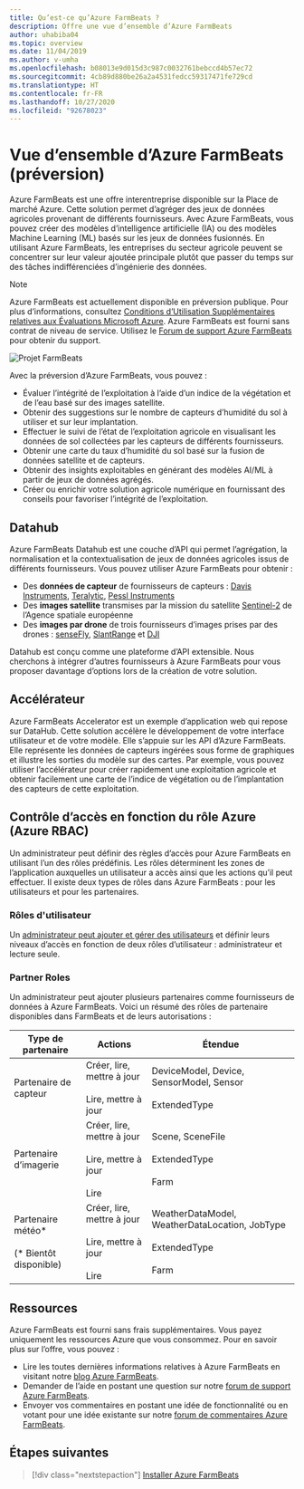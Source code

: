 ```yaml
---
title: Qu’est-ce qu’Azure FarmBeats ?
description: Offre une vue d’ensemble d’Azure FarmBeats
author: uhabiba04
ms.topic: overview
ms.date: 11/04/2019
ms.author: v-umha
ms.openlocfilehash: b08013e9d015d3c987c0032761bebccd4b57ec72
ms.sourcegitcommit: 4cb89d880be26a2a4531fedcc59317471fe729cd
ms.translationtype: HT
ms.contentlocale: fr-FR
ms.lasthandoff: 10/27/2020
ms.locfileid: "92678023"
---
```

# <a name="overview-of-azure-farmbeats-preview"></a>Vue d’ensemble d’Azure FarmBeats (préversion)

Azure FarmBeats est une offre interentreprise disponible sur la Place de marché Azure. Cette solution permet d’agréger des jeux de données agricoles provenant de différents fournisseurs. Avec Azure FarmBeats, vous pouvez créer des modèles d’intelligence artificielle (IA) ou des modèles Machine Learning (ML) basés sur les jeux de données fusionnés. En utilisant Azure FarmBeats, les entreprises du secteur agricole peuvent se concentrer sur leur valeur ajoutée principale plutôt que passer du temps sur des tâches indifférenciées d’ingénierie des données.

> [!NOTE]
> Azure FarmBeats est actuellement disponible en préversion publique. Pour plus d’informations, consultez [Conditions d’Utilisation Supplémentaires relatives aux Évaluations Microsoft Azure](https://azure.microsoft.com/support/legal/preview-supplemental-terms/). Azure FarmBeats est fourni sans contrat de niveau de service. Utilisez le [Forum de support Azure FarmBeats](/answers/topics/azure-farmbeats.html) pour obtenir du support.

![Projet FarmBeats](./media/architecture-for-farmbeats/farmbeats-architecture-1.png)

Avec la préversion d’Azure FarmBeats, vous pouvez :

- Évaluer l’intégrité de l’exploitation à l’aide d’un indice de la végétation et de l’eau basé sur des images satellite.
- Obtenir des suggestions sur le nombre de capteurs d’humidité du sol à utiliser et sur leur implantation.
- Effectuer le suivi de l’état de l’exploitation agricole en visualisant les données de sol collectées par les capteurs de différents fournisseurs.
- Obtenir une carte du taux d’humidité du sol basé sur la fusion de données satellite et de capteurs.
- Obtenir des insights exploitables en générant des modèles AI/ML à partir de jeux de données agrégés.
- Créer ou enrichir votre solution agricole numérique en fournissant des conseils pour favoriser l’intégrité de l’exploitation.

## <a name="datahub"></a>Datahub

Azure FarmBeats Datahub est une couche d’API qui permet l’agrégation, la normalisation et la contextualisation de jeux de données agricoles issus de différents fournisseurs. Vous pouvez utiliser Azure FarmBeats pour obtenir :
- Des **données de capteur** de fournisseurs de capteurs : [Davis Instruments](https://www.davisinstruments.com/product/enviromonitor-gateway/), [Teralytic](https://teralytic.com/), [Pessl Instruments](https://metos.at/)
- Des **images satellite** transmises par la mission du satellite [Sentinel-2](https://sentinel.esa.int/web/sentinel/home) de l’Agence spatiale européenne
- Des **images par drone** de trois fournisseurs d’images prises par des drones : [senseFly](https://www.sensefly.com/), [SlantRange](https://slantrange.com/) et [DJI](https://dji.com/)

Datahub est conçu comme une plateforme d’API extensible. Nous cherchons à intégrer d’autres fournisseurs à Azure FarmBeats pour vous proposer davantage d’options lors de la création de votre solution.

## <a name="accelerator"></a>Accélérateur

Azure FarmBeats Accelerator est un exemple d’application web qui repose sur DataHub. Cette solution accélère le développement de votre interface utilisateur et de votre modèle. Elle s’appuie sur les API d’Azure FarmBeats. Elle représente les données de capteurs ingérées sous forme de graphiques et illustre les sorties du modèle sur des cartes. Par exemple, vous pouvez utiliser l’accélérateur pour créer rapidement une exploitation agricole et obtenir facilement une carte de l’indice de végétation ou de l’implantation des capteurs de cette exploitation.

## <a name="azure-role-based-access-control-azure-rbac"></a>Contrôle d’accès en fonction du rôle Azure (Azure RBAC)

Un administrateur peut définir des règles d’accès pour Azure FarmBeats en utilisant l’un des rôles prédéfinis. Les rôles déterminent les zones de l’application auxquelles un utilisateur a accès ainsi que les actions qu’il peut effectuer. Il existe deux types de rôles dans Azure FarmBeats : pour les utilisateurs et pour les partenaires.

### <a name="user-roles"></a>Rôles d'utilisateur

Un [administrateur peut ajouter et gérer des utilisateurs](manage-users-in-azure-farmbeats.md) et définir leurs niveaux d’accès en fonction de deux rôles d’utilisateur : administrateur et lecture seule.

### <a name="partner-roles"></a>Partner Roles

Un administrateur peut ajouter plusieurs partenaires comme fournisseurs de données à Azure FarmBeats. Voici un résumé des rôles de partenaire disponibles dans FarmBeats et de leurs autorisations :

| Type de partenaire    |   Actions  | Étendue |
| ---- | -------- | -------- |
| Partenaire de capteur  |   Créer, lire, mettre à jour <br/> <br/> Lire, mettre à jour | DeviceModel, Device, SensorModel, Sensor <br/> <br/> ExtendedType |
| Partenaire d’imagerie  |   Créer, lire, mettre à jour <br/> <br/> Lire, mettre à jour <br/> <br/> Lire | Scene, SceneFile <br/> <br/> ExtendedType <br/> <br/> Farm |
| Partenaire météo* <br/> <br/>  (* Bientôt disponible) |   Créer, lire, mettre à jour <br/> <br/> Lire, mettre à jour <br/> <br/> Lire | WeatherDataModel, WeatherDataLocation, JobType <br/> <br/> ExtendedType <br/> <br/> Farm |

## <a name="resources"></a>Ressources

Azure FarmBeats est fourni sans frais supplémentaires. Vous payez uniquement les ressources Azure que vous consommez. Pour en savoir plus sur l’offre, vous pouvez :

- Lire les toutes dernières informations relatives à Azure FarmBeats en visitant notre [blog Azure FarmBeats](https://aka.ms/farmbeatsblog).
- Demander de l’aide en postant une question sur notre [forum de support Azure FarmBeats](/answers/topics/azure-farmbeats.html).
- Envoyer vos commentaires en postant une idée de fonctionnalité ou en votant pour une idée existante sur notre [forum de commentaires Azure FarmBeats](https://aka.ms/farmbeatsfeedback).

## <a name="next-steps"></a>Étapes suivantes

> [!div class="nextstepaction"]
> [Installer Azure FarmBeats](install-azure-farmbeats.md)